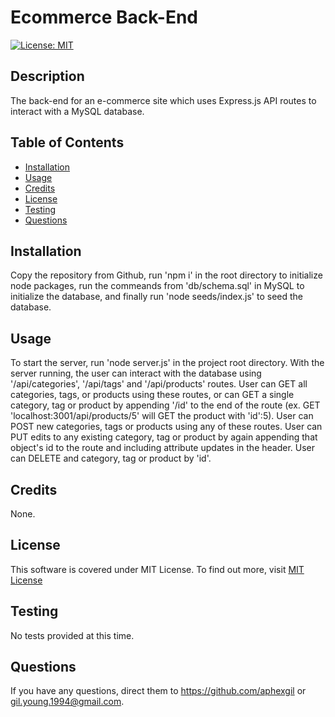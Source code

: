 # Ecommerce Back-End

[![License: MIT](https://img.shields.io/badge/License-MIT-yellow.svg)](https://opensource.org/licenses/MIT)

## Description

The back-end for an e-commerce site which uses Express.js API routes to interact with a MySQL database.

## Table of Contents

- [Installation](#installation)
- [Usage](#usage)
- [Credits](#credits)
- [License](#license)
- [Testing](#testing)
- [Questions](#questions)

## Installation

Copy the repository from Github, run 'npm i' in the root directory to initialize node packages, run the commeands from 'db/schema.sql' in MySQL to initialize the database, and finally run 'node seeds/index.js' to seed the database.

## Usage

To start the server, run 'node server.js' in the project root directory. With the server running, the user can interact with the database using '/api/categories', '/api/tags' and '/api/products' routes. User can GET all categories, tags, or products using these routes, or can GET a single category, tag or product by appending '/id' to the end of the route (ex. GET 'localhost:3001/api/products/5' will GET the product with 'id':5). User can POST new categories, tags or products using any of these routes. User can PUT edits to any existing category, tag or product by again appending that object's id to the route and including attribute updates in the header. User can DELETE and category, tag or product by 'id'.

## Credits

None.

## License

  This software is covered under MIT License. To find out more, visit [MIT License](https://opensource.org/licenses/MIT)

## Testing

No tests provided at this time.

## Questions

If you have any questions, direct them to https://github.com/aphexgil or gil.young.1994@gmail.com.

